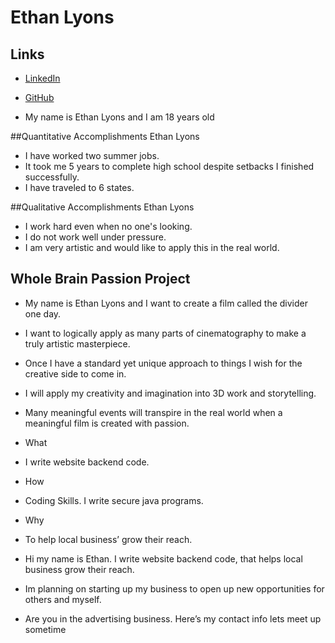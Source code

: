 # Ethan Lyons

## Links

* [LinkedIn](https://www.linkedin.com/in/ethan-lyons-42999416a)
* [GitHub](https://github.com/EthanLyons)

* My name is Ethan Lyons and I am 18 years old


##Quantitative Accomplishments Ethan Lyons
* I have worked two summer jobs.
* It took me 5 years to complete high school despite setbacks I finished successfully.
* I have traveled to 6 states.

##Qualitative Accomplishments Ethan Lyons
* I work hard even when no one's looking.
* I do not work well under pressure.
* I am very artistic and would like to apply this in the real world.


## Whole Brain Passion Project
* My name is Ethan Lyons and I want to create a film called the divider one day.
* I want to logically apply as many parts of cinematography to make a truly artistic masterpiece.
* Once I have a standard yet unique approach to things I wish for the creative side to come in.
* I will apply my creativity and imagination into 3D work and storytelling.
* Many meaningful events will transpire in the real world when a meaningful film is created with passion.



* What
*	I write website backend code.
* How
*	Coding Skills. I write secure java programs.
* Why
*	To help local business’ grow their reach.

* Hi my name is Ethan. I write website backend code, that helps local business grow their reach.
* Im planning on starting up my business to open up new opportunities for others and myself.
* Are you in the advertising business. Here’s my contact info lets meet up sometime
